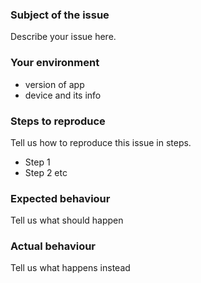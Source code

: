 ### Subject of the issue
Describe your issue here.

### Your environment
* version of app
* device and its info

### Steps to reproduce
Tell us how to reproduce this issue in steps.
* Step 1
* Step 2 etc

### Expected behaviour
Tell us what should happen

### Actual behaviour
Tell us what happens instead
